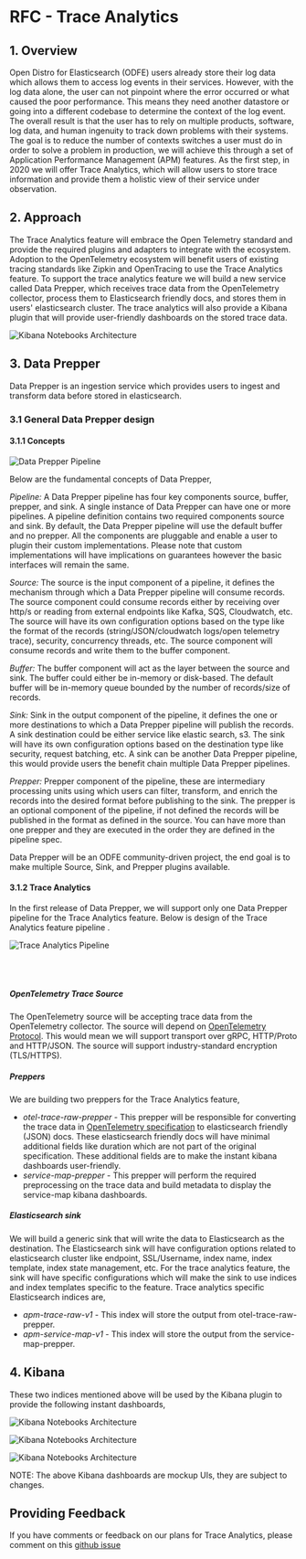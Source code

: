 # RFC - Trace Analytics
## 1. Overview
Open Distro for Elasticsearch (ODFE) users already store their log data which allows them to access log events in their services. However, with the log data alone, the user can not pinpoint where the error occurred or what caused the poor performance. This means they need another datastore or going into a different codebase to determine the context of the log event. The overall result is that the user has to rely on multiple products, software, log data, and human ingenuity to track down problems with their systems. The goal is to reduce the number of contexts switches a 
user must do in order to solve a problem in production, we will achieve this through a set of Application Performance Management (APM) features. 
As the first step, in 2020 we will offer Trace Analytics, which will allow users to store trace information and provide them a holistic view of their
 service under observation.

## 2. Approach
The Trace Analytics feature will embrace the Open Telemetry standard and provide the required plugins and adapters to integrate with the ecosystem. 
Adoption to the OpenTelemetry ecosystem will benefit users of existing tracing standards like Zipkin and OpenTracing to use the Trace Analytics feature.
To support the trace analytics feature we will build a new service called Data Prepper, which receives trace data from the OpenTelemetry collector, process them to Elasticsearch friendly docs, and stores them in users' elasticsearch cluster. The trace analytics will also provide a Kibana plugin that will provide user-friendly dashboards on the stored trace data. 

![Kibana Notebooks Architecture](images/HighLevelDesign.jpg)


## 3. Data Prepper

Data Prepper is an ingestion service which provides users to ingest and transform data before stored in elasticsearch. 

### 3.1 General Data Prepper design

#### 3.1.1 Concepts 

![Data Prepper Pipeline](images/DataPrepperPipeline.png)

Below are the fundamental concepts of Data Prepper,

*Pipeline:*
A Data Prepper pipeline has four key components source, buffer, prepper, and sink. A single instance of Data Prepper can have one or more pipelines. A pipeline definition contains two required components source and sink. By default, the Data Prepper pipeline will use the default buffer and no prepper. All the components are pluggable and enable a user to plugin their custom implementations. Please note that custom implementations will have implications on guarantees however the basic interfaces will remain the same.

*Source:*
The source is the input component of a pipeline, it defines the mechanism through which a Data Prepper pipeline will consume records. The source component could consume records either by receiving over http/s or reading from external endpoints like Kafka, SQS, Cloudwatch, etc.  The source will have its own configuration options based on the type like the format of the records (string/JSON/cloudwatch logs/open telemetry trace), security, concurrency threads, etc. The source component will consume records and write them to the buffer component. 

*Buffer:*
The buffer component will act as the layer between the source and sink. The buffer could either be in-memory or disk-based. The default buffer will be in-memory queue bounded by the number of records/size of records.

*Sink:*
Sink in the output component of the pipeline, it defines the one or more destinations to which a Data Prepper pipeline will publish the records. A sink destination could be either service like elastic search, s3. The sink will have its own configuration options based on the destination type like security, request batching, etc. A sink can be another Data Prepper pipeline, this would provide users the benefit chain multiple Data Prepper pipelines.

*Prepper:*
Prepper component of the pipeline, these are intermediary processing units using which users can filter, transform, and enrich the records into the desired format before publishing to the sink. The prepper is an optional component of the pipeline, if not defined the records will be published in the format as defined in the source. You can have more than one prepper and they are executed in the order they are defined in the pipeline spec.


Data Prepper will be an ODFE community-driven project, the end goal is to make multiple Source, Sink, and Prepper plugins available.

#### 3.1.2 Trace Analytics

In the first release of Data Prepper, we will support only one Data Prepper pipeline for the Trace Analytics feature. Below is design of the Trace Analytics feature pipeline .

![Trace Analytics Pipeline](images/TraceAnalyticsFeature.jpg)

<br />
<br />

##### OpenTelemetry Trace Source

The OpenTelemetry source will be accepting trace data from the OpenTelemetry collector. The source will depend on [OpenTelemetry Protocol](https://github.com/open-telemetry/opentelemetry-specification/tree/master/specification/protocol). This would
mean we will support transport over gRPC, HTTP/Proto and HTTP/JSON. The source will support industry-standard encryption (TLS/HTTPS). 

##### Preppers

We are building two preppers for the Trace Analytics feature,
* *otel-trace-raw-prepper* -  This prepper will be responsible for converting the trace data in [OpenTelemetry specification](https://github.com/open-telemetry/opentelemetry-proto/tree/master/opentelemetry/proto/trace/v1) to elasticsearch friendly (JSON) docs. These elasticsearch friendly docs will have minimal additional fields like duration which are not part of the original specification. These additional fields are to make the instant kibana dashboards user-friendly.
* *service-map-prepper* -  This prepper will perform the required preprocessing on the trace data and build metadata to display the service-map kibana dashboards.


##### Elasticsearch sink

We will build a generic sink that will write the data to Elasticsearch as the destination. The Elasticsearch sink will have configuration options related to elasticsearch cluster like endpoint, SSL/Username, index name, index template, index state management, etc. 
For the trace analytics feature, the sink will have specific configurations which will make the sink to use indices and index templates specific to the feature. Trace analytics specific Elasticsearch indices are,
                                                                                                                                                                 
* *apm-trace-raw-v1* -  This index will store the output from otel-trace-raw-prepper. 
* *apm-service-map-v1* - This index will store the output from the service-map-prepper.

## 4. Kibana

These two indices mentioned above will be used by the Kibana plugin to provide the following instant dashboards,

![Kibana Notebooks Architecture](images/DashboardView.png)

![Kibana Notebooks Architecture](images/TraceView.png)

![Kibana Notebooks Architecture](images/ServiceView.png)


NOTE: The above Kibana dashboards are mockup UIs, they are subject to changes.


## Providing Feedback
If you have comments or feedback on our plans for Trace Analytics, please comment on this [github issue](https://github.com/opendistro-for-elasticsearch/simple-ingest-transformation-utility-pipeline/issues/39)